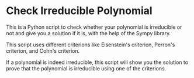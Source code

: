 # Check Irreducible Polynomial
This is a Python script to check whether your polynomial is irreducible or not and give you a solution if it is, with the help of the Sympy library.

This script uses different criterions like Eisenstein's criterion, Perron's criterion, and Cohn's criterion.

If a polynomial is indeed irreducible, this script will show you the solution to prove that the polynomial is irreducible using one of the criterions.


 
